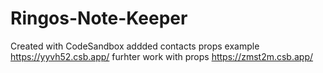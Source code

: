 # Ringos-Note-Keeper
Created with CodeSandbox
addded contacts props example https://yyvh52.csb.app/
furhter work with props https://zmst2m.csb.app/
